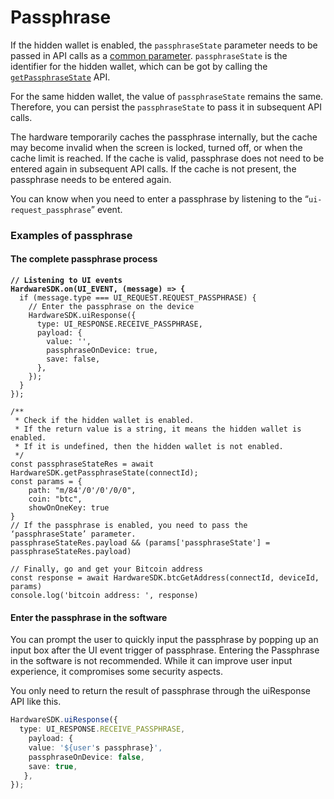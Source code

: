 # Passphrase

If the hidden wallet is enabled, the `passphraseState` parameter needs to be passed in API calls as a [common parameter](common-params.md). `passphraseState` is the identifier for the hidden wallet, which can be got by calling the [`getPassphraseState`](api-reference/basic-api/getpassphrasestate.md) API.



For the same hidden wallet, the value of `passphraseState` remains the same. Therefore, you can persist the `passphraseState` to pass it in subsequent API calls.



The hardware temporarily caches the passphrase internally, but the cache may become invalid when the screen is locked, turned off, or when the cache limit is reached. If the cache is valid, passphrase does not need to be entered again in subsequent API calls. If the cache is not present, the passphrase needs to be entered again.



You can know when you need to enter a passphrase by listening to the “`ui-request_passphrase`” event.

### Examples of passphrase

#### The complete passphrase process

<pre class="language-typescript"><code class="lang-typescript"><strong>// Listening to UI events
</strong><strong>HardwareSDK.on(UI_EVENT, (message) => {
</strong>  if (message.type === UI_REQUEST.REQUEST_PASSPHRASE) {
    // Enter the passphrase on the device
    HardwareSDK.uiResponse({
      type: UI_RESPONSE.RECEIVE_PASSPHRASE,
      payload: {
        value: '',
        passphraseOnDevice: true,
        save: false,
      },
    });
  }
});

/**
 * Check if the hidden wallet is enabled. 
 * If the return value is a string, it means the hidden wallet is enabled. 
 * If it is undefined, then the hidden wallet is not enabled.
 */
const passphraseStateRes = await HardwareSDK.getPassphraseState(connectId);
const params = {
	path: "m/84'/0'/0'/0/0",
	coin: "btc",
	showOnOneKey: true
}
// If the passphrase is enabled, you need to pass the ‘passphraseState’ parameter.
passphraseStateRes.payload &#x26;&#x26; (params['passphraseState'] = passphraseStateRes.payload)

// Finally, go and get your Bitcoin address
const response = await HardwareSDK.btcGetAddress(connectId, deviceId, params)
console.log('bitcoin address: ', response)
</code></pre>

#### Enter the passphrase in the software

You can prompt the user to quickly input the passphrase by popping up an input box after the UI event trigger of passphrase. Entering the Passphrase in the software is not recommended. While it can improve user input experience, it compromises some security aspects.

You only need to return the result of passphrase through the uiResponse API like this.

```typescript
HardwareSDK.uiResponse({
  type: UI_RESPONSE.RECEIVE_PASSPHRASE,
    payload: {
    value: '${user's passphrase}',
    passphraseOnDevice: false,
    save: true,
   },
});
```
